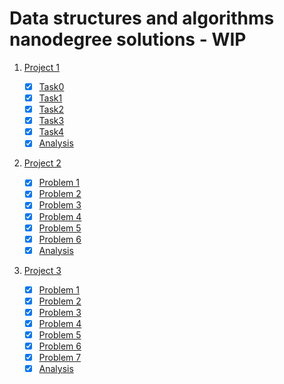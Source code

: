 # Data structures and algorithms nanodegree solutions - WIP

1. [Project 1](/P0-unscramble_cs_problems)

    - [x] [Task0](/P0-unscramble_cs_problems/Task0.py)
    - [x] [Task1](/P0-unscramble_cs_problems/Task1.py)
    - [x] [Task2](/P0-unscramble_cs_problems/Task2.py)
    - [x] [Task3](/P0-unscramble_cs_problems/Task3.py)
    - [x] [Task4](/P0-unscramble_cs_problems/Task4.py)
    - [x] [Analysis](/P0-unscramble_cs_problems/Readme.md)

2. [Project 2](/P1-show_me_data_structures)

    - [x] [Problem 1](P1-show_me_data_structures/01_problem1_lrucache.py)
    - [x] [Problem 2](P1-show_me_data_structures/02_problem2_filerecursion.py)
    - [x] [Problem 3](P1-show_me_data_structures/03_problem3_huffmancoding.py)
    - [x] [Problem 4](P1-show_me_data_structures/04_problem4_activedirectory.py)
    - [x] [Problem 5](P1-show_me_data_structures/05_problem5_blockchain.py)
    - [x] [Problem 6](P1-show_me_data_structures/06_problem6_unionintersect.py)
    - [x] [Analysis](P1-show_me_data_structures/Analysis.md)

3. [Project 3](/P2-problems_vs_algorithms)

    - [x] [Problem 1](P2-problems_vs_algorithms/01_problem1_square_root.py)
    - [x] [Problem 2](P2-problems_vs_algorithms/02_problem2_search_rotated.py)
    - [x] [Problem 3](P2-problems_vs_algorithms/03_problem3_rearrange_digits.py)
    - [x] [Problem 4](P2-problems_vs_algorithms/04_problem4_dutch_national.py)
    - [x] [Problem 5](P2-problems_vs_algorithms/05_problem5_autocomplete.py)
    - [x] [Problem 6](P2-problems_vs_algorithms/06_problem6_unsorted.py)
    - [x] [Problem 7](P2-problems_vs_algorithms/06_problem6_request_routing.py)
    - [x] [Analysis](P2-problems_vs_algorithms/Analysis.md)
